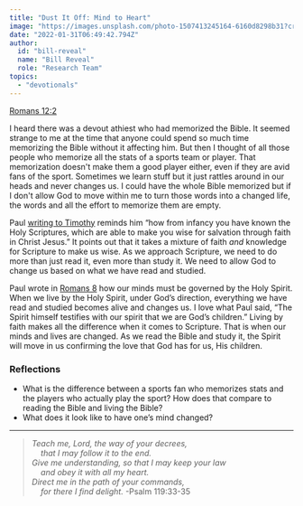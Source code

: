 ```yaml
---
title: "Dust It Off: Mind to Heart"
image: "https://images.unsplash.com/photo-1507413245164-6160d8298b31?crop=entropy&cs=srgb&fm=jpg&ixid=Mnw5NjYxfDB8MXxzZWFyY2h8MTB8fFRydXRofGVufDB8fHx8MTYxODIzNjM3Mw&ixlib=rb-1.2.1&q=85"
date: "2022-01-31T06:49:42.794Z"
author:
  id: "bill-reveal"
  name: "Bill Reveal"
  role: "Research Team"
topics:
  - "devotionals"
---
```

[Romans 12:2][rom12]

I heard there was a devout athiest who had memorized the Bible. It seemed strange to me at the time that anyone could spend so much time memorizing the Bible without it affecting him. But then I thought of all those people who memorize all the stats of a sports team or player. That memorization doesn't make them a good player either, even if they are avid fans of the sport. Sometimes we learn stuff but it just rattles around in our heads and never changes us. I could have the whole Bible memorized but if I don't allow God to move within me to turn those words into a changed life, the words and all the effort to memorize them are empty.

Paul [writing to Timothy][2tim3] reminds him “how from infancy you have known the Holy Scriptures, which are able to make you wise for salvation through faith in Christ Jesus.” It points out that it takes a mixture of faith _and_ knowledge for Scripture to make us wise. As we approach Scripture, we need to do more than just read it, even more than study it. We need to allow God to change us based on what we have read and studied.

Paul wrote in [Romans 8][rom8] how our minds must be governed by the Holy Spirit. When we live by the Holy Spirit, under God’s direction, everything we have read and studied becomes alive and changes us. I love what Paul said, “The Spirit himself testifies with our spirit that we are God’s children.” Living by faith makes all the difference when it comes to Scripture. That is when our minds and lives are changed. As we read the Bible and study it, the Spirit will move in us confirming the love that God has for us, His children.

### Reflections
* What is the difference between a sports fan who memorizes stats and the players who actually play the sport? How does that compare to reading the Bible and living the Bible?
* What does it look like to have one’s mind changed?

-----

> _Teach me, Lord, the way of your decrees,_   
> _&nbsp;&nbsp;&nbsp;&nbsp;that I may follow it to the end._   
> _Give me understanding, so that I may keep your law_   
> _&nbsp;&nbsp;&nbsp;&nbsp;and obey it with all my heart._   
> _Direct me in the path of your commands,_    
> _&nbsp;&nbsp;&nbsp;&nbsp;for there I find delight._ -Psalm 119:33-35

[rom12]: https://biblehub.com/romans/12-2.htm
[2tim3]: https://biblehub.com/context/2_timothy/3-14.htm
[rom8]: https://biblehub.com/romans/8.htm 
 
